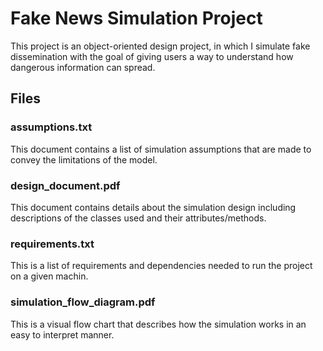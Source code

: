 # Fake News Simulation Project
This project is an object-oriented design project, in which I simulate fake dissemination with the goal of giving users a way to understand how dangerous information can spread.

## Files

### assumptions.txt
This document contains a list of simulation assumptions that are made to convey the limitations of the model.

### design_document.pdf
This document contains details about the simulation design including descriptions of the classes used and their attributes/methods.

### requirements.txt
This is a list of requirements and dependencies needed to run the project on a given machin.

### simulation_flow_diagram.pdf
This is a visual flow chart that describes how the simulation works in an easy to interpret manner.
